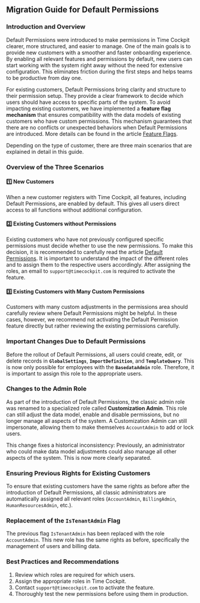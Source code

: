 ## Migration Guide for Default Permissions

### Introduction and Overview

Default Permissions were introduced to make permissions in Time Cockpit clearer, more structured, and easier to manage. One of the main goals is to provide new customers with a smoother and faster onboarding experience. By enabling all relevant features and permissions by default, new users can start working with the system right away without the need for extensive configuration. This eliminates friction during the first steps and helps teams to be productive from day one.

For existing customers, Default Permissions bring clarity and structure to their permission setup. They provide a clear framework to decide which users should have access to specific parts of the system. To avoid impacting existing customers, we have implemented a **feature flag mechanism** that ensures compatibility with the data models of existing customers who have custom permissions. This mechanism guarantees that there are no conflicts or unexpected behaviors when Default Permissions are introduced. More details can be found in the article [Feature Flags](~/doc/feature-flags/overview.md).

Depending on the type of customer, there are three main scenarios that are explained in detail in this guide.

### Overview of the Three Scenarios

#### 1️⃣ **New Customers**

When a new customer registers with Time Cockpit, all features, including Default Permissions, are enabled by default. This gives all users direct access to all functions without additional configuration.

#### 2️⃣ **Existing Customers without Permissions**

Existing customers who have not previously configured specific permissions must decide whether to use the new permissions. To make this decision, it is recommended to carefully read the article [Default Permissions](~/doc/employee-time-tracking/default-permissions.md). It is important to understand the impact of the different roles and to assign them to the respective users accordingly. After assigning the roles, an email to `support@timecockpit.com` is required to activate the feature.

#### 3️⃣ **Existing Customers with Many Custom Permissions**

Customers with many custom adjustments in the permissions area should carefully review where Default Permissions might be helpful. In these cases, however, we recommend not activating the Default Permission feature directly but rather reviewing the existing permissions carefully.

### Important Changes Due to Default Permissions

Before the rollout of Default Permissions, all users could create, edit, or delete records in **`GlobalSettings`**, **`ImportDefinition`**, and **`TemplateQuery`**. This is now only possible for employees with the **`BasedataAdmin`** role. Therefore, it is important to assign this role to the appropriate users.

### Changes to the Admin Role

As part of the introduction of Default Permissions, the classic admin role was renamed to a specialized role called **Customization Admin**. This role can still adjust the data model, enable and disable permissions, but no longer manage all aspects of the system. A Customization Admin can still impersonate, allowing them to make themselves `AccountAdmin` to add or lock users.

This change fixes a historical inconsistency: Previously, an administrator who could make data model adjustments could also manage all other aspects of the system. This is now more clearly separated.

### Ensuring Previous Rights for Existing Customers

To ensure that existing customers have the same rights as before after the introduction of Default Permissions, all classic administrators are automatically assigned all relevant roles (`AccountAdmin`, `BillingAdmin`, `HumanResourcesAdmin`, etc.).

### Replacement of the `IsTenantAdmin` Flag

The previous flag `IsTenantAdmin` has been replaced with the role `AccountAdmin`. This new role has the same rights as before, specifically the management of users and billing data.

### Best Practices and Recommendations

1. Review which roles are required for which users.
2. Assign the appropriate roles in Time Cockpit.
3. Contact `support@timecockpit.com` to activate the feature.
4. Thoroughly test the new permissions before using them in production.